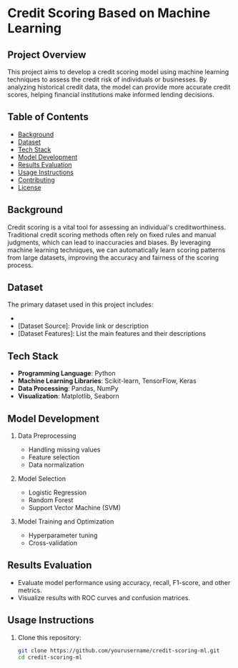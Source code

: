 # Credit Scoring Based on Machine Learning

## Project Overview

This project aims to develop a credit scoring model using machine learning techniques to assess the credit risk of individuals or businesses. By analyzing historical credit data, the model can provide more accurate credit scores, helping financial institutions make informed lending decisions.

## Table of Contents

- [Background](#background)
- [Dataset](#dataset)
- [Tech Stack](#tech-stack)
- [Model Development](#model-development)
- [Results Evaluation](#results-evaluation)
- [Usage Instructions](#usage-instructions)
- [Contributing](#contributing)
- [License](#license)

## Background

Credit scoring is a vital tool for assessing an individual's creditworthiness. Traditional credit scoring methods often rely on fixed rules and manual judgments, which can lead to inaccuracies and biases. By leveraging machine learning techniques, we can automatically learn scoring patterns from large datasets, improving the accuracy and fairness of the scoring process.

## Dataset

The primary dataset used in this project includes:

- [Dataset Name]: Description
- [Dataset Source]: Provide link or description
- [Dataset Features]: List the main features and their descriptions

## Tech Stack

- **Programming Language**: Python
- **Machine Learning Libraries**: Scikit-learn, TensorFlow, Keras
- **Data Processing**: Pandas, NumPy
- **Visualization**: Matplotlib, Seaborn

## Model Development

1. Data Preprocessing
   - Handling missing values
   - Feature selection
   - Data normalization

2. Model Selection
   - Logistic Regression
   - Random Forest
   - Support Vector Machine (SVM)

3. Model Training and Optimization
   - Hyperparameter tuning
   - Cross-validation

## Results Evaluation

- Evaluate model performance using accuracy, recall, F1-score, and other metrics.
- Visualize results with ROC curves and confusion matrices.

## Usage Instructions

1. Clone this repository:
   ```bash
   git clone https://github.com/yourusername/credit-scoring-ml.git
   cd credit-scoring-ml
